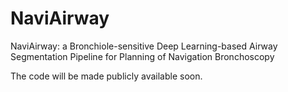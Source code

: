 # NaviAirway
NaviAirway: a Bronchiole-sensitive Deep Learning-based Airway Segmentation Pipeline for Planning of Navigation Bronchoscopy

The code will be made publicly available soon.
